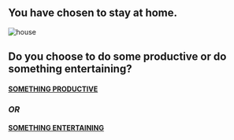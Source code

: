 ## You have chosen to stay at home.
![house](https://media.architecturaldigest.com/photos/5a8edf4e891f6e6a41b11fbf/16:9/w_2560%2Cc_limit/SanMarino.jpg)
## Do you choose to do some productive or do something entertaining?

#### [SOMETHING PRODUCTIVE](productive.md)

### _OR_

#### [SOMETHING ENTERTAINING](entertaining.md)